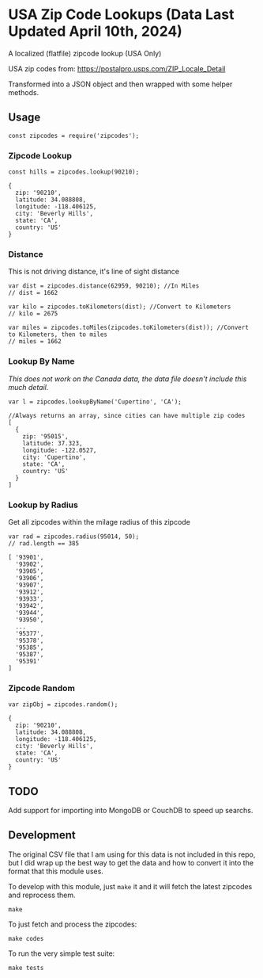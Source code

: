 # USA Zip Code Lookups (Data Last Updated April 10th, 2024)

A localized (flatfile) zipcode lookup (USA Only)

USA zip codes from: https://postalpro.usps.com/ZIP_Locale_Detail

Transformed into a JSON object and then wrapped with some helper methods.

## Usage

```
const zipcodes = require('zipcodes');
```

### Zipcode Lookup

```
const hills = zipcodes.lookup(90210);

{
  zip: '90210',
  latitude: 34.088808,
  longitude: -118.406125,
  city: 'Beverly Hills',
  state: 'CA',
  country: 'US'
}
```

### Distance

This is not driving distance, it's line of sight distance

```
var dist = zipcodes.distance(62959, 90210); //In Miles
// dist = 1662

var kilo = zipcodes.toKilometers(dist); //Convert to Kilometers
// kilo = 2675

var miles = zipcodes.toMiles(zipcodes.toKilometers(dist)); //Convert to Kilometers, then to miles
// miles = 1662
```

### Lookup By Name


*This does not work on the Canada data, the data file doesn't include this much detail.*

```
var l = zipcodes.lookupByName('Cupertino', 'CA');

//Always returns an array, since cities can have multiple zip codes
[
  {
    zip: '95015',
    latitude: 37.323,
    longitude: -122.0527,
    city: 'Cupertino',
    state: 'CA',
    country: 'US'
  }
]
```

### Lookup by Radius

Get all zipcodes within the milage radius of this zipcode

```
var rad = zipcodes.radius(95014, 50);
// rad.length == 385

[ '93901',
  '93902',
  '93905',
  '93906',
  '93907',
  '93912',
  '93933',
  '93942',
  '93944',
  '93950',
  ...
  '95377',
  '95378',
  '95385',
  '95387',
  '95391' 
]
```

### Zipcode Random

```
var zipObj = zipcodes.random();

{ 
  zip: '90210',
  latitude: 34.088808,
  longitude: -118.406125,
  city: 'Beverly Hills',
  state: 'CA',
  country: 'US'
}
```

## TODO

Add support for importing into MongoDB or CouchDB to speed up searchs.

## Development

The original CSV file that I am using for this data is not included in this repo, but I did wrap up
the best way to get the data and how to convert it into the format that this module uses.

To develop with this module, just `make` it and it will fetch the latest zipcodes and reprocess them.

```
make
```

To just fetch and process the zipcodes:

```
make codes
```

To run the very simple test suite:

```
make tests
```

